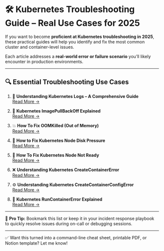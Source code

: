 # 🛠️ Kubernetes Troubleshooting Guide – Real Use Cases for 2025

If you want to become **proficient at Kubernetes troubleshooting in 2025**, these practical guides will help you identify and fix the most common cluster and container-level issues.

Each article addresses a **real-world error or failure scenario** you’ll likely encounter in production environments.

---

## 🔍 Essential Troubleshooting Use Cases

1. 📜 **Understanding Kubernetes Logs – A Comprehensive Guide**  
   [Read More →](https://lnkd.in/gJ-sfVVa)

2. 🐳 **Kubernetes ImagePullBackOff Explained**  
   [Read More →](https://lnkd.in/gzCTSWRG)

3. 💥 **How To Fix OOMKilled (Out of Memory)**  
   [Read More →](https://lnkd.in/gznwimNr)

4. 💾 **How to Fix Kubernetes Node Disk Pressure**  
   [Read More →](https://lnkd.in/gu9eFiRw)

5. 🚫 **How To Fix Kubernetes Node Not Ready**  
   [Read More →](https://lnkd.in/gksPqZYF)

6. ❌ **Understanding Kubernetes CreateContainerError**  
   [Read More →](https://lnkd.in/gG_2nHb7)

7. ⚙️ **Understanding Kubernetes CreateContainerConfigError**  
   [Read More →](https://lnkd.in/g6Z5TdBt)

8. 🧩 **Kubernetes RunContainerError Explained**  
   [Read More →](https://lnkd.in/ggQcqi5t)

---

📌 **Pro Tip:** Bookmark this list or keep it in your incident response playbook to quickly resolve issues during on-call or debugging sessions.

---

✅ Want this turned into a command-line cheat sheet, printable PDF, or Notion template? Let me know!
